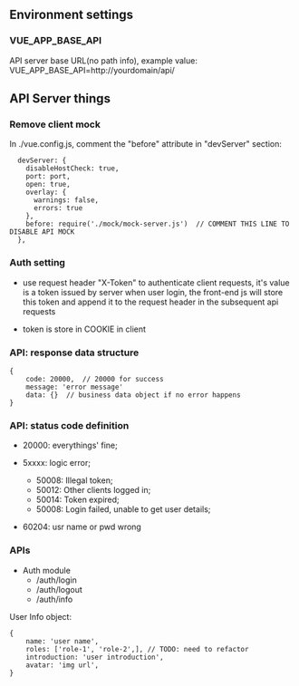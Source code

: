 ## Environment settings


### VUE_APP_BASE_API

API server base URL(no path info), example value: 
VUE_APP_BASE_API=http://yourdomain/api/


## API Server things

### Remove client mock 
In ./vue.config.js, comment the "before" attribute in "devServer" section:

```
  devServer: {
    disableHostCheck: true,
    port: port,
    open: true,
    overlay: {
      warnings: false,
      errors: true
    },
    before: require('./mock/mock-server.js')  // COMMENT THIS LINE TO DISABLE API MOCK
  },
```

### Auth setting

- use request header "X-Token" to authenticate client requests, it's value is a token issued by server when user login, the front-end js will store this token and append it to the request header in the subsequent api requests

- token is store in COOKIE in client


### API: response data structure

```
{
    code: 20000,  // 20000 for success
    message: 'error message'
    data: {}  // business data object if no error happens
}
```


### API: status code definition

- 20000: everythings' fine;

- 5xxxx: logic error;
  - 50008: Illegal token; 
  - 50012: Other clients logged in; 
  - 50014: Token expired;
  - 50008: Login failed, unable to get user details;

- 60204: usr name or pwd wrong

### APIs

- Auth module
  - /auth/login
  - /auth/logout
  - /auth/info

User Info object: 
```
{
    name: 'user name', 
    roles: ['role-1', 'role-2',], // TODO: need to refactor
    introduction: 'user introduction',
    avatar: 'img url',
}
```







